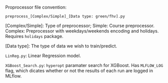 Proprocessor file convention:

`preprocess_[Complex/Simple]_[Data type: green/fhv].py`

\[Complex/Simple]: Type of preprocessor; Simple: Course preprocessor. Complex: Preprocessor with weekdays/weekends encoding and holidays. Requires `holidays` package.

\[Data type]: The type of data we wish to train/predict.

`LinReg.py`: Linear Regression model.

`XGBoost_Search.py`: `hyperopt` paramater search for XGBoost. Has `MLFLOW_LOG` flag, which dicates whether or not the results of each run are logged in MLflow.
